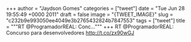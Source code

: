 
+++
author = "Jaydson Gomes"
categories = ["tweet"]
date = "Tue Jun 28 19:55:49 +0000 2011"
draft = false
image = "{TWEET_IMAGE}"
slug = "c232b9e993050ee4049e3b2765432824b7847553"
tags = ["tweet"]
title = """RT @ProgramadorREAL: Conc..."""
+++
RT @ProgramadorREAL: Concurso para desenvolvedores http://t.co/zx90wGJ
